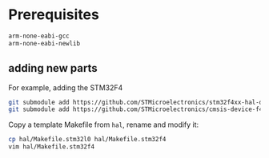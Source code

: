 # Prerequisites

```bash
arm-none-eabi-gcc
arm-none-eabi-newlib
```

## adding new parts

For example, adding the STM32F4

```bash
git submodule add https://github.com/STMicroelectronics/stm32f4xx-hal-driver.git hal/stm32f4/stm32f4
git submodule add https://github.com/STMicroelectronics/cmsis-device-f4.git hal/stm32f4/cmsis
```

Copy a template Makefile from `hal`, rename and modify it:

```bash
cp hal/Makefile.stm32l0 hal/Makefile.stm32f4
vim hal/Makefile.stm32f4
```